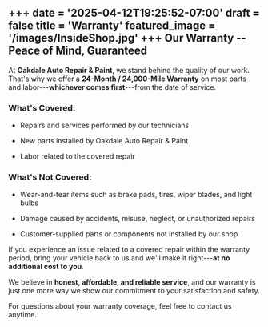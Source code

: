 +++
date = '2025-04-12T19:25:52-07:00'
draft = false
title = 'Warranty'
featured_image = '/images/InsideShop.jpg'
+++
**Our Warranty -- Peace of Mind, Guaranteed**
--------------------------------------------

At **Oakdale Auto Repair & Paint**, we stand behind the quality of our work. That's why we offer a **24-Month / 24,000-Mile Warranty** on most parts and labor---**whichever comes first**---from the date of service.

### **What's Covered:**

-   Repairs and services performed by our technicians

-   New parts installed by Oakdale Auto Repair & Paint

-   Labor related to the covered repair

### **What's Not Covered:**

-   Wear-and-tear items such as brake pads, tires, wiper blades, and light bulbs

-   Damage caused by accidents, misuse, neglect, or unauthorized repairs

-   Customer-supplied parts or components not installed by our shop

If you experience an issue related to a covered repair within the warranty period, bring your vehicle back to us and we'll make it right---**at no additional cost to you**.

We believe in **honest, affordable, and reliable service**, and our warranty is just one more way we show our commitment to your satisfaction and safety.

For questions about your warranty coverage, feel free to contact us anytime.